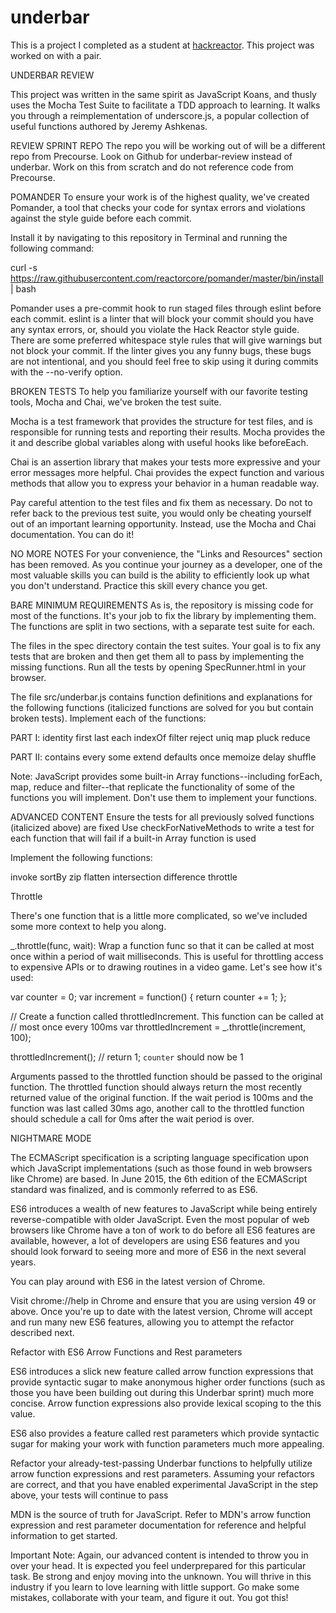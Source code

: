 # underbar
This is a project I completed as a student at [hackreactor](http://hackreactor.com). This project was worked on with a pair.

UNDERBAR REVIEW

This project was written in the same spirit as JavaScript Koans, and thusly uses the Mocha Test Suite to facilitate a TDD approach to learning. It walks you through a reimplementation of underscore.js, a popular collection of useful functions authored by Jeremy Ashkenas.

REVIEW SPRINT REPO
The repo you will be working out of will be a different repo from Precourse. Look on Github for underbar-review instead of underbar. Work on this from scratch and do not reference code from Precourse.

POMANDER
To ensure your work is of the highest quality, we've created Pomander, a tool that checks your code for syntax errors and violations against the style guide before each commit.

Install it by navigating to this repository in Terminal and running the following command:
 
curl -s https://raw.githubusercontent.com/reactorcore/pomander/master/bin/install | bash

Pomander uses a pre-commit hook to run staged files through eslint before each commit. eslint is a linter that will block your commit should you have any syntax errors, or, should you violate the Hack Reactor style guide. There are some preferred whitespace style rules that will give warnings but not block your commit. If the linter gives you any funny bugs, these bugs are not intentional, and you should feel free to skip using it during commits with the --no-verify option.

BROKEN TESTS
To help you familiarize yourself with our favorite testing tools, Mocha and Chai, we've broken the test suite.

Mocha is a test framework that provides the structure for test files, and is responsible for running tests and reporting their results. Mocha provides the it and describe global variables along with useful hooks like beforeEach.

Chai is an assertion library that makes your tests more expressive and your error messages more helpful. Chai provides the expect function and various methods that allow you to express your behavior in a human readable way.

Pay careful attention to the test files and fix them as necessary. Do not to refer back to the previous test suite, you would only be cheating yourself out of an important learning opportunity. Instead, use the Mocha and Chai documentation. You can do it!

NO MORE NOTES
For your convenience, the "Links and Resources" section has been removed. As you continue your journey as a developer, one of the most valuable skills you can build is the ability to efficiently look up what you don't understand. Practice this skill every chance you get.

BARE MINIMUM REQUIREMENTS
As is, the repository is missing code for most of the functions. It's your job to fix the library by implementing them. The functions are split in two sections, with a separate test suite for each.

The files in the spec directory contain the test suites. Your goal is to fix any tests that are broken and then get them all to pass by implementing the missing functions. Run all the tests by opening SpecRunner.html in your browser.

The file src/underbar.js contains function definitions and explanations for the following functions (italicized functions are solved for you but contain broken tests). Implement each of the functions:

PART I:
identity
first
last
each
indexOf
filter
reject
uniq
map
pluck
reduce

PART II:
contains
every
some
extend
defaults
once
memoize
delay
shuffle

Note: JavaScript provides some built-in Array functions--including forEach, map, reduce and filter--that replicate the functionality of some of the functions you will implement. Don't use them to implement your functions.

ADVANCED CONTENT
Ensure the tests for all previously solved functions (italicized above) are fixed
Use checkForNativeMethods to write a test for each function that will fail if a built-in Array function is used

Implement the following functions:

invoke
sortBy
zip
flatten
intersection
difference
throttle

Throttle

There's one function that is a little more complicated, so we've included some more context to help you along.

_.throttle(func, wait): Wrap a function func so that it can be called at most once within a period of wait milliseconds. This is useful for throttling access to expensive APIs or to drawing routines in a video game. Let's see how it's used:

var counter = 0;
var increment = function() {
  return counter += 1;
};

// Create a function called throttledIncrement. This function can be called at
// most once every 100ms
var throttledIncrement = _.throttle(increment, 100);

throttledIncrement(); // return 1; `counter` should now be 1

Arguments passed to the throttled function should be passed to the original function.
The throttled function should always return the most recently returned value of the original function.
If the wait period is 100ms and the function was last called 30ms ago, another call to the throttled function should schedule a call for 0ms after the wait period is over.

NIGHTMARE MODE

The ECMAScript specification is a scripting language specification upon which JavaScript implementations (such as those found in web browsers like Chrome) are based. In June 2015, the 6th edition of the ECMAScript standard was finalized, and is commonly referred to as ES6.

ES6 introduces a wealth of new features to JavaScript while being entirely reverse-compatible with older JavaScript. Even the most popular of web browsers like Chrome have a ton of work to do before all ES6 features are available, however, a lot of developers are using ES6 features and you should look forward to seeing more and more of ES6 in the next several years.

You can play around with ES6 in the latest version of Chrome.

Visit chrome://help in Chrome and ensure that you are using version 49 or above. Once you're up to date with the latest version, Chrome will accept and run many new ES6 features, allowing you to attempt the refactor described next.

Refactor with ES6 Arrow Functions and Rest parameters

ES6 introduces a slick new feature called arrow function expressions that provide syntactic sugar to make anonymous higher order functions (such as those you have been building out during this Underbar sprint) much more concise. Arrow function expressions also provide lexical scoping to the this value.

ES6 also provides a feature called rest parameters which provide syntactic sugar for making your work with function parameters much more appealing.

Refactor your already-test-passing Underbar functions to helpfully utilize arrow function expressions and rest parameters. Assuming your refactors are correct, and that you have enabled experimental JavaScript in the step above, your tests will continue to pass

MDN is the source of truth for JavaScript. Refer to MDN's arrow function expression and rest parameter documentation for reference and helpful information to get started.

Important Note: Again, our advanced content is intended to throw you in over your head. It is expected you feel underprepared for this particular task. Be strong and enjoy moving into the unknown. You will thrive in this industry if you learn to love learning with little support. Go make some mistakes, collaborate with your team, and figure it out. You got this!
